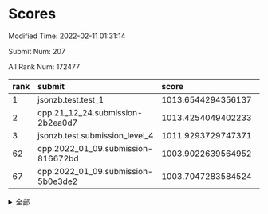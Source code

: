 # Scores

Modified Time: 2022-02-11 01:31:14

Submit Num: 207

All Rank Num: 172477

| rank |               submit               |       score        |       sigma        | pk_num |
| :--- | :--------------------------------- | :----------------- | :----------------- | :----- |
| 1    | jsonzb.test.test_1                 | 1013.6544294356137 | 0.8258028244129654 | 3334   |
| 2    | cpp.21_12_24.submission-2b2ea0d7   | 1013.4254049402233 | 0.8042716275834906 | 3334   |
| 3    | jsonzb.test.submission_level_4     | 1011.9293729747371 | 0.7752176048090855 | 3340   |
| 62   | cpp.2022_01_09.submission-816672bd | 1003.9022639564952 | 0.7251691168663255 | 3331   |
| 67   | cpp.2022_01_09.submission-5b0e3de2 | 1003.7047283584524 | 0.716821979309972  | 3334   |


<details>
<summary>全部</summary>

| rank |                 submit                 |       score        |       sigma        | pk_num |
| :--- | :------------------------------------- | :----------------- | :----------------- | :----- |
| 1    | jsonzb.test.test_1                     | 1013.6544294356137 | 0.8258028244129654 | 3334   |
| 2    | cpp.21_12_24.submission-2b2ea0d7       | 1013.4254049402233 | 0.8042716275834906 | 3334   |
| 3    | jsonzb.test.submission_level_4         | 1011.9293729747371 | 0.7752176048090855 | 3340   |
| 4    | gobigger.level_3.submission_level_3_42 | 1011.5208772195906 | 0.7611930892282225 | 3334   |
| 5    | gobigger.level_3.submission_level_3_10 | 1011.0888549542454 | 0.7962011598288584 | 3337   |
| 6    | gobigger.level_3.submission_level_3_45 | 1011.0813492526514 | 0.7601954756015206 | 3331   |
| 7    | gobigger.level_3.submission_level_3_1  | 1011.0447233884548 | 0.7763927537373896 | 3331   |
| 8    | gobigger.level_3.submission_level_3_9  | 1011.0213576406695 | 0.7469505071228638 | 3334   |
| 9    | gobigger.level_3.submission_level_3_23 | 1010.8785708509849 | 0.7864486495720046 | 3337   |
| 10   | gobigger.level_3.submission_level_3_28 | 1010.8186891092124 | 0.7754038967688366 | 3331   |
| 11   | gobigger.level_3.submission_level_3_8  | 1010.7443570564977 | 0.7560561878377584 | 3327   |
| 12   | gobigger.level_3.submission_level_3_41 | 1010.7141868010553 | 0.7481716334056027 | 3334   |
| 13   | gobigger.level_3.submission_level_3_31 | 1010.6090764977262 | 0.764387035175199  | 3334   |
| 14   | gobigger.level_3.submission_level_3_36 | 1010.6085277011415 | 0.7670228767045826 | 3335   |
| 15   | gobigger.level_3.submission_level_3_2  | 1010.5841755160906 | 0.7386111928554815 | 3336   |
| 16   | gobigger.level_3.submission_level_3_43 | 1010.4731958189772 | 0.7648820347227964 | 3329   |
| 17   | gobigger.level_3.submission_level_3_29 | 1010.3928050439195 | 0.7732646386782659 | 3335   |
| 18   | gobigger.level_3.submission_level_3_13 | 1010.3640752347898 | 0.7649404306109276 | 3331   |
| 19   | gobigger.level_3.submission_level_3_7  | 1010.3303485953026 | 0.7589081859908632 | 3331   |
| 20   | gobigger.level_3.submission_level_3_12 | 1010.3207930261417 | 0.7636056152834063 | 3331   |
| 21   | gobigger.level_3.submission_level_3_11 | 1010.2423700806743 | 0.7622989416415265 | 3331   |
| 22   | gobigger.level_3.submission_level_3_27 | 1010.1779650532749 | 0.7620430710406894 | 3329   |
| 23   | gobigger.level_3.submission_level_3_46 | 1010.1105473984474 | 0.7849627840185047 | 3332   |
| 24   | gobigger.level_3.submission_level_3_6  | 1010.1061827652084 | 0.7619889273156509 | 3333   |
| 25   | gobigger.level_3.submission_level_3_48 | 1010.0700926375575 | 0.773402626013927  | 3329   |
| 26   | gobigger.level_3.submission_level_3_4  | 1010.0007219644773 | 0.7688231101098212 | 3335   |
| 27   | gobigger.level_3.submission_level_3_26 | 1009.9355566888754 | 0.7567898201891127 | 3336   |
| 28   | gobigger.level_3.submission_level_3_34 | 1009.8879820325427 | 0.7584381586937307 | 3329   |
| 29   | gobigger.level_3.submission_level_3_20 | 1009.8849731360273 | 0.779224996885206  | 3335   |
| 30   | gobigger.level_3.submission_level_3_21 | 1009.7838135841658 | 0.7597133681221768 | 3329   |
| 31   | gobigger.level_3.submission_level_3_22 | 1009.7387730201342 | 0.7629656556692807 | 3330   |
| 32   | gobigger.level_3.submission_level_3_39 | 1009.6667068422412 | 0.7419018432734278 | 3333   |
| 33   | gobigger.level_3.submission_level_3_44 | 1009.6115532589563 | 0.7504678514502835 | 3331   |
| 34   | gobigger.level_3.submission_level_3_14 | 1009.5794835526219 | 0.743847418463261  | 3329   |
| 35   | gobigger.level_3.submission_level_3_16 | 1009.5694155628872 | 0.7364883919389561 | 3334   |
| 36   | gobigger.level_3.submission_level_3_40 | 1009.5410167472885 | 0.7552199889370516 | 3330   |
| 37   | gobigger.level_3.submission_level_3_38 | 1009.3880528070948 | 0.7608841439989932 | 3333   |
| 38   | gobigger.level_3.submission_level_3_25 | 1009.3339326738065 | 0.7294326845037373 | 3332   |
| 39   | gobigger.level_3.submission_level_3_47 | 1009.3198681191209 | 0.7603175815994544 | 3333   |
| 40   | gobigger.level_3.submission_level_3_3  | 1009.2787820104841 | 0.7653817898109808 | 3334   |
| 41   | gobigger.level_3.submission_level_3_24 | 1009.2494819835564 | 0.7445513878757365 | 3335   |
| 42   | gobigger.level_3.submission_level_3_32 | 1009.2243291846594 | 0.755767777300284  | 3330   |
| 43   | gobigger.level_3.submission_level_3_49 | 1009.2128043203893 | 0.7407128124233794 | 3332   |
| 44   | gobigger.level_3.submission_level_3_18 | 1009.1499559711374 | 0.7725602178156423 | 3335   |
| 45   | gobigger.level_3.submission_level_3_0  | 1009.105103192353  | 0.7627714234280808 | 3326   |
| 46   | gobigger.level_3.submission_level_3_19 | 1009.0972229944884 | 0.761955638491191  | 3334   |
| 47   | gobigger.level_3.submission_level_3_33 | 1008.9877356619213 | 0.7584664044308425 | 3332   |
| 48   | gobigger.level_3.submission_level_3_15 | 1008.9694068049416 | 0.7502509520153212 | 3332   |
| 49   | gobigger.level_3.submission_level_3_5  | 1008.8684197286734 | 0.7339088365899419 | 3331   |
| 50   | gobigger.level_3.submission_level_3_37 | 1008.716035781582  | 0.7577623280739331 | 3331   |
| 51   | gobigger.level_3.submission_level_3_17 | 1008.6497464359865 | 0.7664385698343413 | 3335   |
| 52   | gobigger.level_3.submission_level_3_30 | 1008.6058842778139 | 0.7406426548276754 | 3329   |
| 53   | gobigger.level_3.submission_level_3_35 | 1008.440409432743  | 0.7414994420075764 | 3328   |
| 54   | gobigger.level_1.submission_level_1_15 | 1004.5472515879997 | 0.7153180075164363 | 3333   |
| 55   | gobigger.level_1.submission_level_1_29 | 1004.2820703379504 | 0.7219295007084503 | 3330   |
| 56   | gobigger.level_1.submission_level_1_20 | 1004.2699508302499 | 0.7122227836426405 | 3336   |
| 57   | gobigger.level_1.submission_level_1_10 | 1004.2643886933274 | 0.7346929585378674 | 3332   |
| 58   | gobigger.level_1.submission_level_1_17 | 1004.180381700524  | 0.7190079686635501 | 3330   |
| 59   | gobigger.level_1.submission_level_1_6  | 1004.0469810177258 | 0.7198273932379748 | 3329   |
| 60   | gobigger.level_1.submission_level_1_34 | 1004.0067151178273 | 0.7288275072666062 | 3329   |
| 61   | gobigger.level_1.submission_level_1_0  | 1003.9984246232822 | 0.7246642059847541 | 3332   |
| 62   | cpp.2022_01_09.submission-816672bd     | 1003.9022639564952 | 0.7251691168663255 | 3331   |
| 63   | gobigger.level_1.submission_level_1_33 | 1003.8321592556335 | 0.7171631240260222 | 3335   |
| 64   | gobigger.level_1.submission_level_1_45 | 1003.8291318562568 | 0.728002586476114  | 3335   |
| 65   | gobigger.level_1.submission_level_1_39 | 1003.801063367644  | 0.7163305236631544 | 3334   |
| 66   | gobigger.level_1.submission_level_1_1  | 1003.7831175389224 | 0.7111715763714553 | 3334   |
| 67   | cpp.2022_01_09.submission-5b0e3de2     | 1003.7047283584524 | 0.716821979309972  | 3334   |
| 68   | gobigger.level_1.submission_level_1_27 | 1003.6918902574839 | 0.7232233747590128 | 3334   |
| 69   | gobigger.level_1.submission_level_1_30 | 1003.6307489023194 | 0.7191963424344073 | 3329   |
| 70   | gobigger.level_1.submission_level_1_40 | 1003.6058939715608 | 0.7063776035266371 | 3333   |
| 71   | gobigger.level_1.submission_level_1_31 | 1003.589353907956  | 0.7171511553534988 | 3334   |
| 72   | gobigger.level_1.submission_level_1_11 | 1003.5873179540783 | 0.7122712193273381 | 3332   |
| 73   | gobigger.level_1.submission_level_1_37 | 1003.5133077020267 | 0.7242124961269928 | 3328   |
| 74   | gobigger.level_1.submission_level_1_9  | 1003.4805868013633 | 0.7218523402174469 | 3333   |
| 75   | gobigger.level_1.submission_level_1_4  | 1003.449122146784  | 0.7338275863957986 | 3330   |
| 76   | gobigger.level_1.submission_level_1_21 | 1003.4326282384134 | 0.7244695946715102 | 3338   |
| 77   | gobigger.level_1.submission_level_1_19 | 1003.4102431322065 | 0.7150933759953614 | 3329   |
| 78   | gobigger.level_1.submission_level_1_47 | 1003.3815172074559 | 0.7005416514857635 | 3330   |
| 79   | gobigger.level_1.submission_level_1_14 | 1003.3097392607074 | 0.7065022617305765 | 3334   |
| 80   | gobigger.level_1.submission_level_1_28 | 1003.2881573931403 | 0.7230441378780885 | 3328   |
| 81   | gobigger.level_1.submission_level_1_32 | 1003.2809747709836 | 0.7169012721075866 | 3334   |
| 82   | gobigger.level_1.submission_level_1_26 | 1003.2787225422983 | 0.7108029437320528 | 3335   |
| 83   | gobigger.level_1.submission_level_1_22 | 1003.2518785973659 | 0.7249653374582389 | 3333   |
| 84   | gobigger.level_1.submission_level_1_16 | 1003.2447279173488 | 0.7216591825092314 | 3331   |
| 85   | gobigger.level_1.submission_level_1_44 | 1003.0936196043041 | 0.7117962139110998 | 3333   |
| 86   | gobigger.level_1.submission_level_1_49 | 1003.0796053385951 | 0.7152980613577719 | 3335   |
| 87   | gobigger.level_1.submission_level_1_43 | 1002.9698176629387 | 0.7211739633770893 | 3334   |
| 88   | gobigger.level_1.submission_level_1_48 | 1002.9587299295223 | 0.7055911993821345 | 3335   |
| 89   | gobigger.level_1.submission_level_1_35 | 1002.8839406838981 | 0.7201534741421742 | 3330   |
| 90   | gobigger.level_1.submission_level_1_41 | 1002.8720719370265 | 0.7041244250048121 | 3329   |
| 91   | gobigger.level_1.submission_level_1_3  | 1002.8703258229569 | 0.7153531756245515 | 3331   |
| 92   | gobigger.level_1.submission_level_1_5  | 1002.823085959841  | 0.7110364986298607 | 3335   |
| 93   | gobigger.level_1.submission_level_1_36 | 1002.8142220151697 | 0.7150089380757323 | 3329   |
| 94   | gobigger.level_1.submission_level_1_23 | 1002.7685363242501 | 0.7103401354260147 | 3333   |
| 95   | gobigger.level_1.submission_level_1_46 | 1002.7597267990615 | 0.7060492540896437 | 3332   |
| 96   | gobigger.level_1.submission_level_1_24 | 1002.7377282061017 | 0.7121879777169733 | 3335   |
| 97   | gobigger.level_1.submission_level_1_12 | 1002.6888150393694 | 0.7137301632650004 | 3329   |
| 98   | gobigger.level_1.submission_level_1_7  | 1002.6676659136391 | 0.7082757524915622 | 3330   |
| 99   | gobigger.level_1.submission_level_1_13 | 1002.6578729513068 | 0.7170697669231    | 3331   |
| 100  | gobigger.level_1.submission_level_1_2  | 1002.6393630439193 | 0.7144893821961844 | 3328   |
| 101  | gobigger.level_1.submission_level_1_8  | 1002.5971412915267 | 0.7235571092315184 | 3337   |
| 102  | gobigger.level_1.submission_level_1_25 | 1002.557192697762  | 0.7200342771793403 | 3333   |
| 103  | gobigger.level_1.submission_level_1_42 | 1002.4901258102426 | 0.7169155771340288 | 3337   |
| 104  | gobigger.level_1.submission_level_1_38 | 1002.3892994242633 | 0.7129652059352323 | 3339   |
| 105  | gobigger.level_1.submission_level_1_18 | 1001.7323667047034 | 0.7134540410798245 | 3334   |
| 106  | gobigger.random.submission_random_42   | 997.6017004119713  | 0.7065440854206975 | 3338   |
| 107  | gobigger.random.submission_random_23   | 997.2091513510475  | 0.6884734444031747 | 3337   |
| 108  | gobigger.random.submission_random_0    | 997.0961607665174  | 0.7003436560616478 | 3333   |
| 109  | gobigger.random.submission_random_7    | 996.973799235814   | 0.6986324039183631 | 3333   |
| 110  | gobigger.random.submission_random_24   | 996.960397865856   | 0.7129624681655482 | 3331   |
| 111  | gobigger.random.submission_random_36   | 996.9275474155922  | 0.7116419510795533 | 3333   |
| 112  | gobigger.random.submission_random_21   | 996.8329450313715  | 0.7027521091861167 | 3336   |
| 113  | gobigger.random.submission_random_48   | 996.6688372934634  | 0.7065948507981497 | 3332   |
| 114  | gobigger.random.submission_random_39   | 996.6439575647809  | 0.6982302024415279 | 3335   |
| 115  | gobigger.random.submission_random_31   | 996.5109572892972  | 0.7024525847890055 | 3331   |
| 116  | gobigger.random.submission_random_40   | 996.4936441018282  | 0.6960034803688282 | 3330   |
| 117  | gobigger.random.submission_random_14   | 996.3489033443234  | 0.7117641742921608 | 3333   |
| 118  | gobigger.random.submission_random_16   | 996.3048450349639  | 0.7094966634840516 | 3336   |
| 119  | gobigger.random.submission_random_34   | 996.2597591730939  | 0.7141556846478345 | 3337   |
| 120  | gobigger.random.submission_random_33   | 996.2400146496161  | 0.701596634142246  | 3335   |
| 121  | gobigger.random.submission_random_29   | 996.0487063973167  | 0.7093371576337549 | 3330   |
| 122  | gobigger.random.submission_random_22   | 996.024716093201   | 0.708512595483982  | 3339   |
| 123  | gobigger.random.submission_random_6    | 996.0215078999972  | 0.712397971936929  | 3333   |
| 124  | gobigger.random.submission_random_19   | 996.0078349452882  | 0.7110942250099496 | 3334   |
| 125  | gobigger.random.submission_random_8    | 995.9541179467485  | 0.7162441237030114 | 3332   |
| 126  | gobigger.random.submission_random_46   | 995.9475164389343  | 0.7111723358458891 | 3331   |
| 127  | gobigger.random.submission_random_26   | 995.8440060875638  | 0.7123700805095889 | 3333   |
| 128  | gobigger.random.submission_random_2    | 995.8223364872098  | 0.7106858865444886 | 3331   |
| 129  | gobigger.random.submission_random_28   | 995.8125140158658  | 0.7024577675636655 | 3334   |
| 130  | gobigger.random.submission_random_43   | 995.8024421771147  | 0.7026487737896014 | 3332   |
| 131  | gobigger.random.submission_random_30   | 995.7901003341531  | 0.7144923380724204 | 3331   |
| 132  | gobigger.random.submission_random_27   | 995.7716652056312  | 0.7123984837111352 | 3333   |
| 133  | gobigger.random.submission_random_11   | 995.7601505375029  | 0.721131378051295  | 3331   |
| 134  | gobigger.random.submission_random_18   | 995.7586522257158  | 0.7195312995727865 | 3329   |
| 135  | gobigger.random.submission_random_13   | 995.7177853821554  | 0.7000868414943624 | 3336   |
| 136  | gobigger.random.submission_random_12   | 995.6949087389055  | 0.7173557578579066 | 3332   |
| 137  | gobigger.random.submission_random_4    | 995.6880587075735  | 0.7086202697080307 | 3333   |
| 138  | gobigger.random.submission_random_38   | 995.6514290161887  | 0.7206370498943315 | 3337   |
| 139  | gobigger.random.submission_random_45   | 995.6156281891864  | 0.7182546708064935 | 3333   |
| 140  | gobigger.random.submission_random_25   | 995.6123813571734  | 0.6987435552786695 | 3334   |
| 141  | gobigger.random.submission_random_20   | 995.5792930754612  | 0.7159562653718634 | 3328   |
| 142  | gobigger.random.submission_random_47   | 995.5733607761608  | 0.7118769420259909 | 3330   |
| 143  | gobigger.random.submission_random_49   | 995.4837776833468  | 0.7155278986438999 | 3334   |
| 144  | gobigger.random.submission_random_15   | 995.4817094441913  | 0.7124511908761566 | 3334   |
| 145  | gobigger.random.submission_random_10   | 995.4797940008018  | 0.7161167860014521 | 3335   |
| 146  | gobigger.random.submission_random_17   | 995.2918582802412  | 0.7126279960140399 | 3334   |
| 147  | gobigger.random.submission_random_5    | 995.1687651566285  | 0.6966004911229885 | 3327   |
| 148  | gobigger.random.submission_random_1    | 995.1334481525529  | 0.7237389162004003 | 3330   |
| 149  | gobigger.random.submission_random_44   | 995.0872435764762  | 0.7006663447207411 | 3330   |
| 150  | gobigger.random.submission_random_35   | 995.0288895105098  | 0.7279960553141459 | 3333   |
| 151  | gobigger.random.submission_random_32   | 994.9820029997995  | 0.7183135372781897 | 3334   |
| 152  | gobigger.random.submission_random_3    | 994.8994552729207  | 0.7146216457538731 | 3335   |
| 153  | gobigger.random.submission_random_37   | 994.7930623842223  | 0.7025215291351263 | 3334   |
| 154  | gobigger.random.submission_random_9    | 994.7846695763933  | 0.7196819956906891 | 3336   |
| 155  | gobigger.level_2.submission_level_2_2  | 994.5426992231944  | 0.729402835334185  | 3335   |
| 156  | gobigger.random.submission_random_41   | 994.2366548343772  | 0.7149104544987624 | 3334   |
| 157  | gobigger.level_2.submission_level_2_31 | 993.7246060162186  | 0.720463225511773  | 3337   |
| 158  | gobigger.level_2.submission_level_2_39 | 993.6445211219093  | 0.7335684470240745 | 3334   |
| 159  | gobigger.level_2.submission_level_2_15 | 993.3102166784137  | 0.7503631746974173 | 3334   |
| 160  | gobigger.level_2.submission_level_2_29 | 993.2394990651206  | 0.7344531872294331 | 3336   |
| 161  | gobigger.level_2.submission_level_2_12 | 993.2128378670029  | 0.7390384724631892 | 3329   |
| 162  | gobigger.level_2.submission_level_2_0  | 993.0617855365252  | 0.7482345825965289 | 3336   |
| 163  | gobigger.level_2.submission_level_2_23 | 992.8697571750521  | 0.7195200890854513 | 3338   |
| 164  | gobigger.level_2.submission_level_2_7  | 992.8682349873994  | 0.7325165771774771 | 3337   |
| 165  | gobigger.level_2.submission_level_2_10 | 992.6899104267293  | 0.754803944898157  | 3332   |
| 166  | gobigger.level_2.submission_level_2_37 | 992.6532249719712  | 0.7405395318187716 | 3334   |
| 167  | gobigger.level_2.submission_level_2_24 | 992.6528588219874  | 0.732629514557439  | 3334   |
| 168  | gobigger.level_2.submission_level_2_8  | 992.6454149726809  | 0.7425630410189571 | 3329   |
| 169  | gobigger.level_2.submission_level_2_47 | 992.5417514766284  | 0.7264435481356454 | 3338   |
| 170  | gobigger.level_2.submission_level_2_6  | 992.3864608863464  | 0.7493172922951593 | 3337   |
| 171  | gobigger.level_2.submission_level_2_13 | 992.3706974404927  | 0.7397900791997903 | 3330   |
| 172  | gobigger.level_2.submission_level_2_45 | 992.3613274733526  | 0.7500592558032699 | 3335   |
| 173  | gobigger.level_2.submission_level_2_5  | 992.3537779249501  | 0.7445926729298619 | 3330   |
| 174  | gobigger.level_2.submission_level_2_35 | 992.3341233673891  | 0.7344120280743099 | 3335   |
| 175  | gobigger.level_2.submission_level_2_3  | 992.3131196092148  | 0.7384240141796975 | 3338   |
| 176  | gobigger.level_2.submission_level_2_43 | 992.2603092424982  | 0.7300568567846861 | 3336   |
| 177  | gobigger.level_2.submission_level_2_18 | 992.2198515335164  | 0.7381504542025531 | 3331   |
| 178  | gobigger.level_2.submission_level_2_14 | 992.1641915457237  | 0.7455323848198097 | 3332   |
| 179  | gobigger.level_2.submission_level_2_44 | 992.1335906430503  | 0.751605587710992  | 3336   |
| 180  | gobigger.level_2.submission_level_2_42 | 992.0940411799721  | 0.7483532903988578 | 3329   |
| 181  | gobigger.level_2.submission_level_2_30 | 991.9156010068448  | 0.7394633418660883 | 3331   |
| 182  | gobigger.level_2.submission_level_2_22 | 991.9012566714204  | 0.7568803950496215 | 3336   |
| 183  | gobigger.level_2.submission_level_2_49 | 991.8759367828743  | 0.7444484779245024 | 3327   |
| 184  | gobigger.level_2.submission_level_2_26 | 991.8497502798676  | 0.7408226860097432 | 3330   |
| 185  | gobigger.level_2.submission_level_2_21 | 991.8174071397766  | 0.7483774309027856 | 3335   |
| 186  | gobigger.level_2.submission_level_2_11 | 991.7877516278242  | 0.7452220251591137 | 3334   |
| 187  | gobigger.level_2.submission_level_2_32 | 991.7362406907023  | 0.7430634925216975 | 3334   |
| 188  | gobigger.level_2.submission_level_2_38 | 991.7361895330852  | 0.7462890748617156 | 3338   |
| 189  | gobigger.level_2.submission_level_2_20 | 991.7025695142597  | 0.7412976619540986 | 3332   |
| 190  | gobigger.level_2.submission_level_2_28 | 991.649223047684   | 0.7275173237049738 | 3335   |
| 191  | gobigger.level_2.submission_level_2_27 | 991.645875690566   | 0.7481222433084918 | 3333   |
| 192  | gobigger.level_2.submission_level_2_9  | 991.6169670525593  | 0.7504323518032779 | 3331   |
| 193  | gobigger.level_2.submission_level_2_34 | 991.5533200349556  | 0.773813428660795  | 3337   |
| 194  | gobigger.level_2.submission_level_2_19 | 991.5364632747118  | 0.7595061258245145 | 3334   |
| 195  | gobigger.level_2.submission_level_2_4  | 991.5239443296553  | 0.7577931804016103 | 3333   |
| 196  | gobigger.level_2.submission_level_2_46 | 991.4804160263899  | 0.7525853530846743 | 3331   |
| 197  | gobigger.level_2.submission_level_2_33 | 991.3065102187745  | 0.7508876788806054 | 3334   |
| 198  | gobigger.level_2.submission_level_2_25 | 991.3020030985612  | 0.7581648636153651 | 3334   |
| 199  | gobigger.level_2.submission_level_2_40 | 991.2639657024654  | 0.7526765031123065 | 3338   |
| 200  | gobigger.level_2.submission_level_2_41 | 991.2104599565964  | 0.7470666332705428 | 3338   |
| 201  | gobigger.level_2.submission_level_2_17 | 991.1791545191553  | 0.7495512737431248 | 3336   |
| 202  | gobigger.level_2.submission_level_2_1  | 991.1594808915768  | 0.7480484038145739 | 3332   |
| 203  | gobigger.level_2.submission_level_2_36 | 991.1168493695449  | 0.76192624357667   | 3328   |
| 204  | gobigger.level_2.submission_level_2_48 | 990.9622451868514  | 0.7498832718491993 | 3329   |
| 205  | gobigger.level_2.submission_level_2_16 | 990.9456523008522  | 0.7583995719832299 | 3333   |
| 206  | gobigger.none.submission_none_0        | 978.6994176194673  | 1.2160583471138835 | 3337   |
| 207  | gobigger.none.submission_none_1        | 978.570189708353   | 1.2070030247407342 | 3332   |

</details>